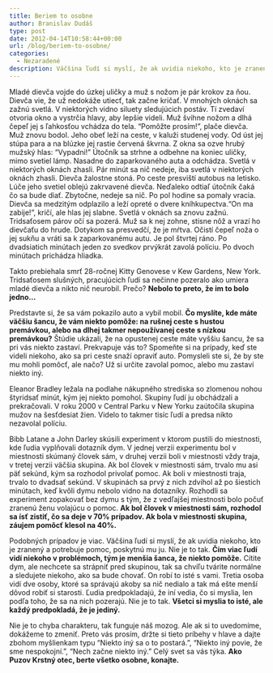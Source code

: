 ```yaml
---
title: Beriem to osobne
author: Branislav Dudáš
type: post
date: 2012-04-14T10:58:44+00:00
url: /blog/beriem-to-osobne/
categories:
  - Nezaradené
description: Väčšina ľudí si myslí, že ak uvidia niekoho, kto je zranený a potrebuje pomoc, poskytnú mu ju. Nie je to tak. Čím viac ľudí vidí niekoho v problémoch, tým je menšia šanca, že niekto pomôže. Nie je to chyba charakteru, tak funguje náš mozog.
---
```

Mladé dievča vojde do úzkej uličky a muž s nožom je pár krokov za ňou. Dievča vie, že už nedokáže utiecť, tak začne kričať. V mnohých oknách sa zažnú svetlá. V niektorých vidno siluety sledujúcich postáv. Tí zvedaví otvoria okno a vystrčia hlavy, aby lepšie videli. Muž švihne nožom a dlhá čepeľ jej s ľahkosťou vchádza do tela. “Pomôžte prosím!”, plače dievča. Muž znovu bodol. Jeho obeť leží na ceste, v kaluži studenej vody. Od úst jej stúpa para a na blúzke jej rastie červená škvrna. Z okna sa ozve hrubý mužský hlas: “Vypadni!” Útočník sa strhne a odbehne na koniec uličky, mimo svetiel lámp. Nasadne do zaparkovaného auta a odchádza. Svetlá v niektorých oknách zhasli. Pár minút sa nič nedeje, iba svetlá v niektorých oknách zhasli. Dievča žalostne stoná. Po ceste presviští autobus na letisko. Lúče jeho svetiel oblejú zakrvavené dievča. Neďaleko odtiaľ útočník čaká čo sa bude diať. Zbytočne, nedeje sa nič. Po pol hodine sa pomaly vracia. Dievča sa medzitým odplazilo a leží opreté o dvere kníhkupectva.“On ma zabije!”, kričí, ale hlas jej slabne. Svetlá v oknách sa znovu zažnú. Tridsaťosem párov očí sa pozerá. Muž sa k nej zohne, stisne nôž a vrazí ho dievčaťu do hrude. Dotykom sa presvedčí, že je mŕtva. Očistí čepeľ noža o jej sukňu a vráti sa k zaparkovanému autu. Je pol štvrtej ráno. Po dvadsiatich minútach jeden zo svedkov prvýkrát zavolá políciu. Po dvoch minútach prichádza hliadka.<!--more-->

Takto prebiehala smrť 28-ročnej Kitty Genovese v Kew Gardens, New York. Tridsaťosem slušných, pracujúcich ľudí sa nečinne pozeralo ako umiera mladé dievča a nikto nič neurobil. Prečo? **Nebolo to preto, že im to bolo jedno…**

Predstavte si, že sa vám pokazilo auto a vybil mobil. **Čo myslíte, kde máte väčšiu šancu, že vám niekto pomôže: na rušnej ceste s hustou premávkou, alebo na dlhej takmer nepoužívanej ceste s nízkou premávkou?** Štúdie ukázali, že na opustenej ceste máte vyššiu šancu, že sa pri vás niekto zastaví. Prekvapuje vás to? Spomeňte si na prípady, keď ste videli niekoho, ako sa pri ceste snaží opraviť auto. Pomysleli ste si, že by ste mu mohli pomôcť, ale načo? Už si určite zavolal pomoc, alebo mu zastaví niekto iný.

Eleanor Bradley ležala na podlahe nákupného strediska so zlomenou nohou štyridsať minút, kým jej niekto pomohol. Skupiny ľudí ju obchádzali a prekračovali. V roku 2000 v Central Parku v New Yorku zaútočila skupina mužov na šesťdesiat žien. Videlo to takmer tisíc ľudí a predsa nikto nezavolal políciu.

Bibb Latane a John Darley skúsili experiment v ktorom pustili do miestnosti, kde ľudia vyplňovali dotazník dym. V jednej verzii experimentu bol v miestnosti skúmaný človek sám, v druhej verzii boli v miestnosti vždy traja, v tretej verzii väčšia skupina. Ak bol človek v miestnosti sám, trvalo mu asi päť sekúnd, kým sa rozhodol privolať pomoc. Ak boli v miestnosti traja, trvalo to dvadsať sekúnd. V skupinách sa prvý z nich zdvihol až po šiestich minútach, keď kvôli dymu nebolo vidno na dotazníky. Rozhodli sa experiment zopakovať bez dymu s tým, že z vedľajšej miestnosti bolo počuť zranenú ženu volajúcu o pomoc. **Ak bol človek v miestnosti sám, rozhodol sa ísť zistiť, čo sa deje v 70% prípadov. Ak bola v miestnosti skupina, záujem pomôcť klesol na 40%.**

Podobných prípadov je viac. Väčšina ľudí si myslí, že ak uvidia niekoho, kto je zranený a potrebuje pomoc, poskytnú mu ju. Nie je to tak. **Čím viac ľudí vidí niekoho v problémoch, tým je menšia šanca, že niekto pomôže.** Cítite dym, ale nechcete sa strápniť pred skupinou, tak sa chvíľu tvárite normálne a sledujete niekoho, ako sa bude chovať. On robí to isté s vami. Tretia osoba vidí dve osoby, ktoré sa správajú akoby sa nič nedialo a tak má ešte menší dôvod robiť si starosti. Ľudia predpokladajú, že iní vedia, čo si myslia, len podľa toho, že sa na nich pozerajú. Nie je to tak. **Všetci si myslia to isté, ale každý predpokladá, že je jediný.**

Nie je to chyba charakteru, tak funguje náš mozog. Ale ak si to uvedomíme, dokážeme to zmeniť. Preto vás prosím, držte si tieto príbehy v hlave a dajte zbohom myšlienkam typu “Niekto iný sa o to postará.”, “Niekto iný povie, že sme nespokojní.”, “Nech začne niekto iný.” Celý svet sa vás týka. **Ako Puzov Krstný otec, berte všetko osobne, konajte.**